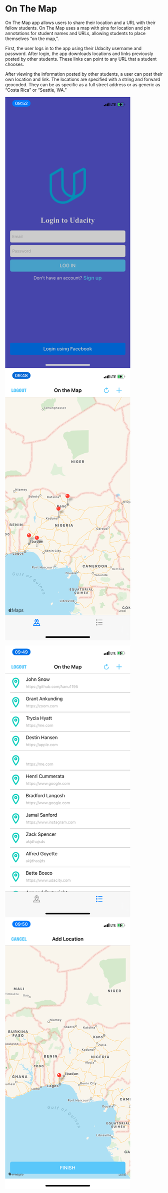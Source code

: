 # On The Map

On The Map app allows users to share their location and a URL with their fellow students. On The Map uses a map with pins for location and pin annotations for student names and URLs, allowing students to place themselves “on the map,”. 

First, the user logs in to the app using their Udacity username and password. After login, the app downloads locations and links previously posted by other students. These links can point to any URL that a student chooses. 

After viewing the information posted by other students, a user can post their own location and link. The locations are specified with a string and forward geocoded. They can be as specific as a full street address or as generic as “Costa Rica” or “Seattle, WA.”

![alt text](https://github.com/Aanu1995/On-The-Map/blob/main/1.png?raw=true)
&nbsp;&nbsp;&nbsp;&nbsp;&nbsp;&nbsp;
![alt text](https://github.com/Aanu1995/On-The-Map/blob/main/2.png?raw=true)

![alt text](https://github.com/Aanu1995/On-The-Map/blob/main/3.png?raw=true)
&nbsp;&nbsp;&nbsp;&nbsp;&nbsp;&nbsp;
![alt text](https://github.com/Aanu1995/On-The-Map/blob/main/4.png?raw=true)
